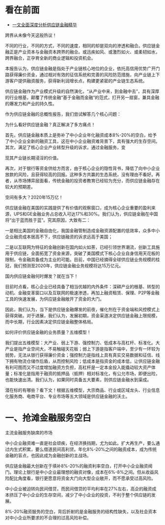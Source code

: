 看在前面
=====

* <a href="https://mp.weixin.qq.com/s/-fFdyRTDv9ebV1ou_L81Pg">一文全面深度分析供应链金融精华</a>

跨界从未像今天这般热议！

不同的行业，不同的方式，不同的速度，相同的却是双向的渗透和融合。供应链金融正是产业资本与金融资本跨界的融合。或迅疾如风、或激烈如火、或柔韧如水，跨界融合，正孕育全新的商业逻辑和投资机会。

本报告认为，供应链金融是指处于产业链核心地位的企业，依托高信用优势广开门路获得廉价资金，通过相对有效的征信系统和完善的风险防范措施，向产业链上下游客户提供融资服务，获得新利润增长点，构建更紧密的产业链生态系统。

供应链金融作为产业模式升级的自然演化，“从产业中来，到金融中去”，具有深厚的行业根基，颠覆了传统金融“基于金融而金融”的范式，打开另一扇窗，兼具金融的爆发力和产业的持久性。

作为供应链金融的总概性报告，我们尝试解答几个核心问题：

为什么看好供应链金融？真正解决了多方痛点！

首先，供应链金融本质上是弥补了中小企业年化融资成本8%-20%的空白，给予了中小企业全新的融资工具，这在中小企业融资难背景下，具有强大的生存空间。其次，满足了核心企业产业转型升级的诉求，通过金融服务，变

现其产业链长期浸淫的价值。

再次，对于银行等资金供给方而言，由于核心企业的隐性背书，降低了向中小企业放款的风险，且获得较高的回报。这种多方共赢的生态系统，没有理由不看好。再者，从市场博弈层面看，传统金融的投资者教育已经较为充分，而供应链金融存在较大的预期差。

空间有多大？2020年15万亿！

供应链金融在美国的实践提供了有价值的观察窗口，成为核心企业重要的盈利来源，UPS和GE金融业务占总收入可达17%和30%。我们认为，供应链金融在中国将“出于蓝而胜于蓝”。究其原因，大致有二：

一是相比美国的金融自由化，我国金融管制造成金融资源配置的低效率，众多中小企业融资成本居高不下，供应链融资的诉求远高于美国；

二是以互联网为特征的金融创新在国内如火如荼，已经引领世界潮流，创新工具施用于供应链，全面拓宽了资金来源，突破了美国模式下核心企业自身信用天花板的限制，令金融具备成为主业的可能。目前，中国已经摘得全球供应链业务规模的桂冠，我们预测至2020年，供应链金融业务规模将达15万亿元。

国内供应链金融何时爆发？就在当下！

目前时点看，核心企业已经具备了相当优越的内外条件：深耕产业的根基、转型的动机、金融变革窗口以及互联网的极速渗透，再加上融资租赁、保理、P2P等金融工具的快速发展，为供应链金融敞开了资金的大门。

因此，我们认为，当下是供应链金融爆发的前夜，催化剂在于资金端和风控模式上获得突破。对于进展，我们认为，发展初期，资金渠道决定供应链金融上限规模，而中长期，行业因素决定供应链金融整体格局。

如何评价供应链金融的业务质量？五维模型！

我们提出五维模型：大产业、弱上下游、强控制力、低成本与高杠杆、标准化。大产业是指产业空间大，不易触碰天花板；弱上下游是指客户端中，至少有一环较为弱势，无法从银行获得廉价资金；强控制力是指线上具有真实交易数据和征信、线下拥有物流仓储作后盾，从而控制风险；低成本是指资金的成本低，让供应链金融有利可图而又不过度增加融资方负担，高杠杆是一定本金投入能撬动较大资产体量；标准化是指用于融资的抵押品（抵押）相对标准化，有公允市场，即便出险，也能快速出清。我们认为，如果同时具备五大要素，则供应链金融水到渠成。

潜在标的有哪些？看下文！根据五维模型，大宗商品、行业或区域龙头、行业信息化服务商、电商平台、专业市场等五大领域是供应链金融的沃土。

一、抢滩金融服务空白
====

主流金融服务缺席的市场

中小企业融资难一直是社会顽疾，在经济换挡期，尤为如此。扩大再生产，要么通过内生式积累，要么借道民间高利贷。年化8%-20%之间的融资成本，成为传统金融的盲点，也因此成为金融创新的主战场。

供应链金融最大创新在于填补8%-20%的融资利率空白，打开中小企业融资阀门。理论上银行是中小企业最理想的融资对像，成本在6%-8%之间。但从收益风险配比角度看，银行更愿意将资金大门向大型企业敞开，而不愿承受过高风险。

中小企业被迫转向民间借贷，而民间借贷的平均利率在27%左右，高企的融资成本挤压了中小企业的生存空间，减少了中小企业的投资，不利于整个供应链的发展。

8%-20%融资服务的空白，背后折射的是金融服务的结构性缺失，以及社会资本对中小企业所要求的不合理的过高风险补偿。

















